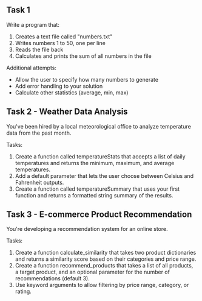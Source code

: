 ## Task 1

Write a program that:
1. Creates a text file called "numbers.txt"
2. Writes numbers 1 to 50, one per line
3. Reads the file back
4. Calculates and prints the sum of all numbers in the file

Additional attempts:
- Allow the user to specify how many numbers to generate
- Add error handling to your solution
- Calculate other statistics (average, min, max)

## Task 2 - Weather Data Analysis
You've been hired by a local meteorological office to analyze temperature data from the past month.

Tasks:

1. Create a function called temperatureStats that accepts a list of daily temperatures and returns the minimum, maximum, and average temperatures.
2. Add a default parameter that lets the user choose between Celsius and Fahrenheit outputs.
3. Create a function called temperatureSummary that uses your first function and returns a formatted string summary of the results.

## Task 3 - E-commerce Product Recommendation
You're developing a recommendation system for an online store.

Tasks:

1. Create a function calculate_similarity that takes two product dictionaries and returns a similarity score based on their categories and price range.
2. Create a function recommend_products that takes a list of all products, a target product, and an optional parameter for the number of recommendations (default 3).
3. Use keyword arguments to allow filtering by price range, category, or rating.


